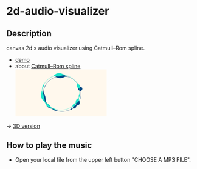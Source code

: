 # 2d-audio-visualizer


## Description
canvas 2d's audio visualizer using Catmull–Rom spline.  

* [demo](https://mnmxmx.github.io/audio-visualizer-2d/)  
* about [Catmull–Rom spline](http://paulbourke.net/miscellaneous/interpolation/)  
[<img src="./screenshot1.png" width="50%">](./screenshot1.png)  

-> [3D version](https://github.com/mnmxmx/audio-visualizer-torus)  


## How to play the music  
* Open your local file from the upper left button "CHOOSE A MP3 FILE".